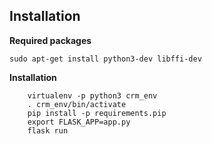 ## Installation

**Required packages**
```
sudo apt-get install python3-dev libffi-dev

```

**Installation**
```
    virtualenv -p python3 crm_env
    . crm_env/bin/activate
    pip install -p requirements.pip
    export FLASK_APP=app.py
    flask run

```